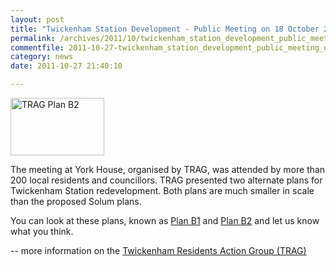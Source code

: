 ```yaml
---
layout: post
title: "Twickenham Station Development - Public Meeting on 18 October 2011"
permalink: /archives/2011/10/twickenham_station_development_public_meeting_on_1.html
commentfile: 2011-10-27-twickenham_station_development_public_meeting_on_1
category: news
date: 2011-10-27 21:40:10

---
```


<a href="/assets/images/2011/trag_plan_b2.jpg" title="See larger version of - TRAG Plan B2"><img src="/assets/images/2011/trag_plan_b2_thumb.jpg" width="150" height="92" alt="TRAG Plan B2" class="photo right" /></a>

The meeting at York House, organised by TRAG, was attended by more than 200 local residents and councillors. TRAG presented two alternate plans for Twickenham Station redevelopment. Both plans are much smaller in scale than the proposed Solum plans.

You can look at these plans, known as <a href="http://trag-sos.moonfruit.com/#/plan-b1/4556583608">Plan B1</a> and <a href="http://trag-sos.moonfruit.com/#/plan-b2/4556544947">Plan B2</a> and let us know what you think.

-- more information on the [Twickenham Residents Action Group (TRAG)](http://trag-sos.moonfruit.com)
